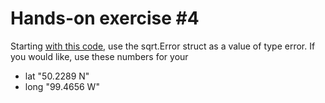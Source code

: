 # Hands-on exercise #4
Starting [with this code](https://go.dev/play/p/wlEM1tgfQD), use the sqrt.Error struct as a value of type error.
If you would like, use these numbers for your

- lat "50.2289 N"
- long "99.4656 W"
